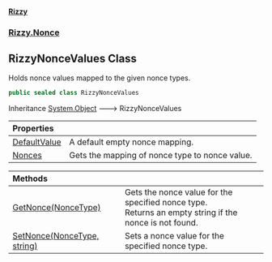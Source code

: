#### [Rizzy](index 'index')
### [Rizzy.Nonce](Rizzy.Nonce 'Rizzy.Nonce')

## RizzyNonceValues Class

Holds nonce values mapped to the given nonce types.

```csharp
public sealed class RizzyNonceValues
```

Inheritance [System.Object](https://docs.microsoft.com/en-us/dotnet/api/System.Object 'System.Object') &#129106; RizzyNonceValues

| Properties | |
| :--- | :--- |
| [DefaultValue](Rizzy.Nonce.RizzyNonceValues.DefaultValue 'Rizzy.Nonce.RizzyNonceValues.DefaultValue') | A default empty nonce mapping. |
| [Nonces](Rizzy.Nonce.RizzyNonceValues.Nonces 'Rizzy.Nonce.RizzyNonceValues.Nonces') | Gets the mapping of nonce type to nonce value. |

| Methods | |
| :--- | :--- |
| [GetNonce(NonceType)](Rizzy.Nonce.RizzyNonceValues.GetNonce(Rizzy.Nonce.NonceType) 'Rizzy.Nonce.RizzyNonceValues.GetNonce(Rizzy.Nonce.NonceType)') | Gets the nonce value for the specified nonce type.<br/>Returns an empty string if the nonce is not found. |
| [SetNonce(NonceType, string)](Rizzy.Nonce.RizzyNonceValues.SetNonce(Rizzy.Nonce.NonceType,string) 'Rizzy.Nonce.RizzyNonceValues.SetNonce(Rizzy.Nonce.NonceType, string)') | Sets a nonce value for the specified nonce type. |

